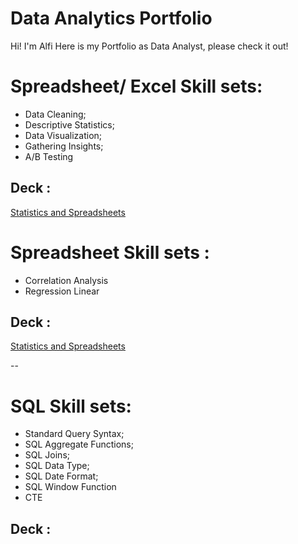 # Data Analytics Portfolio

Hi! I'm Alfi
Here is my Portfolio as Data Analyst, please check it out!

# Spreadsheet/ Excel Skill sets:
- Data Cleaning;
- Descriptive Statistics;
- Data Visualization;
- Gathering Insights;
- A/B Testing

 ## Deck :

 <a href="https://drive.google.com/file/d/1Ya5wfJk9Q77nLF0vMskuPhKFsJqB6nHB/view?usp=sharing"> Statistics and Spreadsheets</a>

# Spreadsheet Skill sets :
- Correlation Analysis
- Regression Linear

## Deck :

<a href="https://drive.google.com/file/d/1JESJkyLBkRCkoLLWaVGEuSkzCBj6Ybih/view?usp=sharing"> Statistics and Spreadsheets</a>

--

# SQL Skill sets:

- Standard Query Syntax;
- SQL Aggregate Functions;
- SQL Joins;
- SQL Data Type;
- SQL Date Format;
- SQL Window Function
- CTE

 ## Deck :
